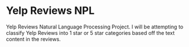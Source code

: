# Yelp Reviews NPL 
 Yelp Reviews Natural Language Processing Project.  I will be attempting to classify Yelp Reviews into 1 star or 5 star categories based off the text content in the reviews.
